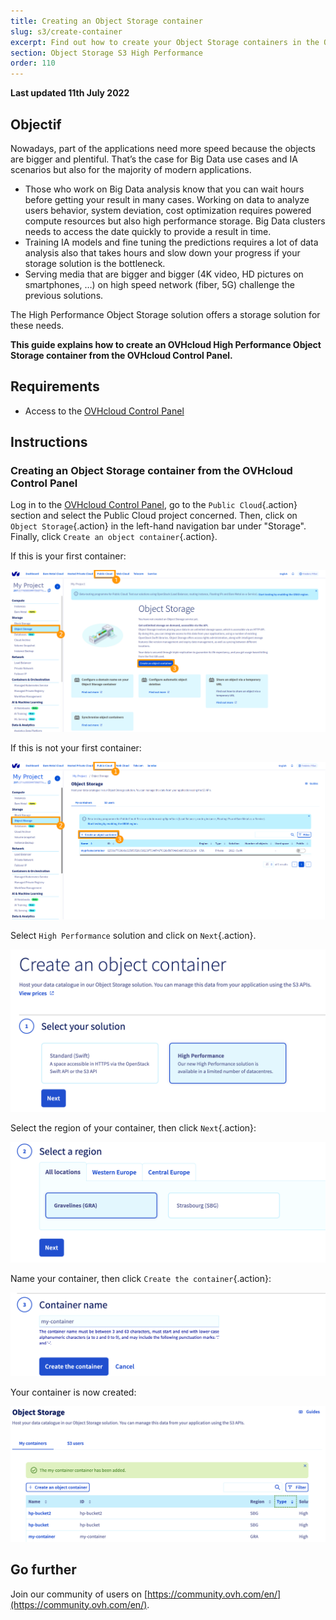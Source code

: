 ```yaml
---
title: Creating an Object Storage container
slug: s3/create-container
excerpt: Find out how to create your Object Storage containers in the OVHcloud Control Panel
section: Object Storage S3 High Performance
order: 110
---
```


**Last updated 11th July 2022**

## Objectif

Nowadays, part of the applications need more speed because the objects are bigger and plentiful. That’s the case for Big Data use cases and IA scenarios but also for the majority of modern applications.

- Those who work on Big Data analysis know that you can wait hours before getting your result in many cases. Working on data to analyze users behavior, system deviation, cost optimization requires powered compute resources but also high performance storage. Big Data clusters needs to access the date quickly to provide a result in time.
- Training IA models and fine tuning the predictions requires a lot of data analysis also that takes hours and slow down your progress if your storage solution is the bottleneck.
- Serving media that are bigger and bigger (4K video, HD pictures on smartphones, …) on high speed network (fiber, 5G) challenge the previous solutions.

The High Performance Object Storage solution offers a storage solution for these needs.

**This guide explains how to create an OVHcloud High Performance Object Storage container from the OVHcloud Control Panel.**

## Requirements

- Access to the [OVHcloud Control Panel](https://ca.ovh.com/auth/?action=gotomanager&from=https://www.ovh.com/ca/en/&ovhSubsidiary=ca)

## Instructions

### Creating an Object Storage container from the OVHcloud Control Panel

Log in to the [OVHcloud Control Panel](https://ca.ovh.com/auth/?action=gotomanager&from=https://www.ovh.com/ca/en/&ovhSubsidiary=ca), go to the `Public Cloud`{.action} section and select the Public Cloud project concerned. Then, click on `Object Storage`{.action} in the left-hand navigation bar under "Storage".
Finally, click `Create an object container`{.action}.

If this is your first container:

![pcs dashboard](images/create-container-20211005102334181.png)

If this is not your first container:

![pcs dashboard](images/create-container-20211005115040834.png)

Select `High Performance` solution and click on `Next`{.action}.

![select your solution](images/create-container-solution.png)

Select the region of your container, then click `Next`{.action}:

![select a region](images/create-container-region.png)

Name your container, then click `Create the container`{.action}:

![name the container](images/create-container-name.png)

Your container is now created:

![container created](images/create-container-created.png)

## Go further

Join our community of users on [https://community.ovh.com/en/](https://community.ovh.com/en/).
